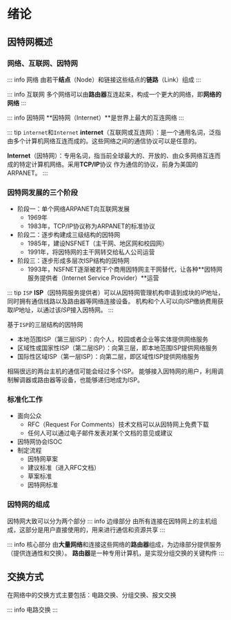# 绪论

## 因特网概述

### 网络、互联网、因特网
::: info 网络
由若干**结点**（Node）和链接这些结点的**链路**（Link）组成
:::

::: info 互联网
多个网络可以由**路由器**互连起来，构成一个更大的网络，即**网络的网络**
:::

::: info 因特网
**因特网（Internet）**是世界上最大的互连网络
:::

::: tip `internet`和`Internet`
**internet**（互联网或互连网）：是一个通用名词，泛指由多个计算机网络互连而成的。这些网络之间的通信协议可以是任意的。

**Internet**（因特网）：专用名词，指当前全球最大的、开放的、由众多网络互连而成的特定计算机网络。采用**TCP/IP**协议
作为通信的协议，前身为美国的ARPANET。
:::

### 因特网发展的三个阶段

- 阶段一：单个网络ARPANET向互联网发展
  - 1969年
  - 1983年，TCP/IP协议称为ARPANET的标准协议
- 阶段二：逐步构建成三级结构的因特网
  - 1985年，建设NSFNET（主干网、地区网和校园网）
  - 1991年，将因特网的主干网转交给私人公司运营
- 阶段三：逐步形成多层次ISP结构的因特网
  - 1993年，NSFNET逐渐被若干个商用因特网主干网替代，让各种**因特网服务提供者（Internet Service Provider）**运营

::: tip `ISP`
**ISP**（因特网服务提供者）可以从因特网管理机构申请到成块的*IP*地址，同时拥有通信线路以及路由器等网络连接设备。
机构和个人可以向*ISP*缴纳费用获取*IP*地址，以通过该*ISP*接入因特网。
:::

基于`ISP`的三层结构的因特网

- 本地范围ISP（第三层ISP）：向个人，校园或者企业等实体提供网络服务
- 区域性或国家性ISP（第二层ISP）：向第三层，即本地范围ISP提供网络服务
- 国际性区域ISP（第一层ISP）：向第二层，即区域性ISP提供网络服务

相隔很远的两台主机的通信可能会经过多个ISP。
能够接入因特网的用户，利用调制解调器或路由器等设备，也能够递归地成为ISP。

### 标准化工作

- 面向公众
  - RFC（Request For Comments）技术文档可以从因特网上免费下载
  - 任何人可以通过电子邮件发表对某个文档的意见或建议
- 因特网协会ISOC
- 制定流程
  - 因特网草案
  - 建议标准（进入RFC文档）
  - 草案标准
  - 因特网标准

### 因特网的组成
因特网大致可以分为两个部分
::: info 边缘部分
由所有连接在因特网上的主机组成，这部分是用户直接使用的，用来进行通信和资源共享
:::

::: info 核心部分
由**大量网络**和连接这些网络的**路由器**组成，为边缘部分提供服务（提供连通性和交换）。
**路由器**是一种专用计算机，是实现分组交换的关键构件
:::

## 交换方式
在网络中的交换方式主要包括：电路交换、分组交换、报文交换

::: info 电路交换
:::